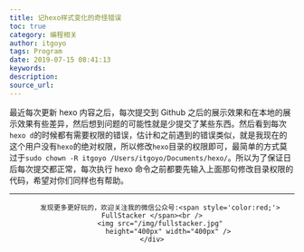 ```yaml
---
title: 记hexo样式变化的奇怪错误
toc: true
category: 编程相关
author: itgoyo
tags: Program
date: 2019-07-15 08:41:13
keywords:
description:
source_url:
---
```

最近每次更新 hexo 内容之后，每次提交到 Github 之后的展示效果和在本地的展示效果有些差异，然后想到问题的可能性就是少提交了某些东西。然后看到每次`hexo d`的时候都有需要权限的错误，估计和之前遇到的错误类似，就是我现在的这个用户没有`hexo`的绝对权限，所以修改`hexo`目录的权限即可，最简单的方式莫过于`sudo chown -R itgoyo /Users/itgoyo/Documents/hexo/`。所以为了保证日后每次提交都正常，每次执行 hexo 命令之前都要先输入上面那句修改目录权限的代码，希望对你们同样也有帮助。





---

<div align=center>

        发现更多更好玩的，欢迎关注我的微信公众号:<span style='color:red;'> FullStacker </span><br />
        <img src="/img/fullstacker.jpg"
            height="400px" width="400px" />
    </div>